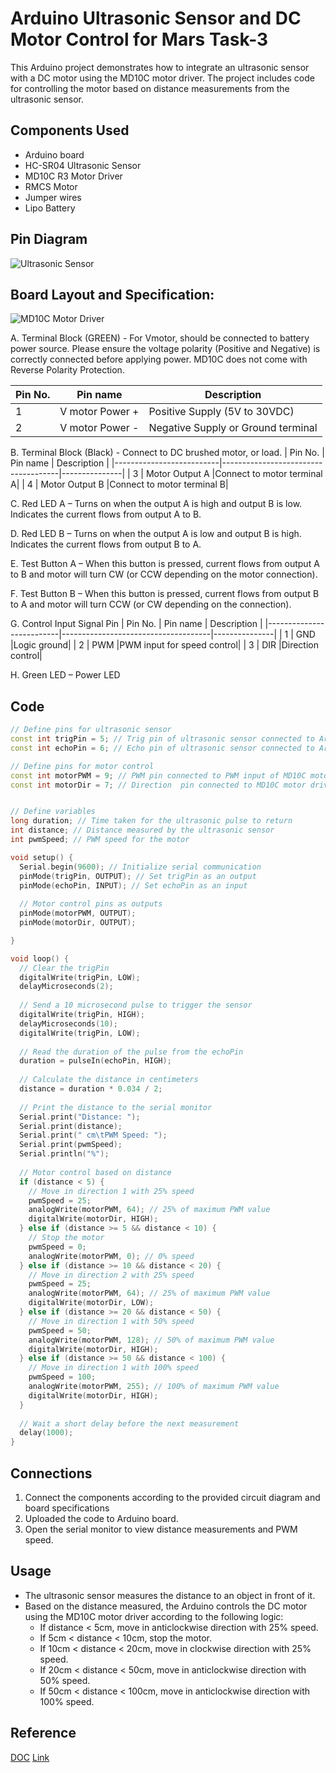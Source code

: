 # Arduino Ultrasonic Sensor and DC Motor Control for Mars Task-3

This Arduino project demonstrates how to integrate an ultrasonic sensor with a DC motor using the MD10C motor driver. The project includes code for controlling the motor based on distance measurements from the ultrasonic sensor.

## Components Used

- Arduino board 
- HC-SR04 Ultrasonic Sensor
- MD10C  R3 Motor Driver
- RMCS Motor
- Jumper wires
- Lipo Battery

## Pin Diagram
![Ultrasonic Sensor](https://cdn.shopify.com/s/files/1/0559/1970/6265/files/circuit_diagram_for_interface_the_Ultrasonic_sensor_with_Arduino_UNO_3e1034c9-e321-4055-8cd3-3cf66ff56a26_480x480.png?v=1653473277)

## Board Layout and Specification:
![MD10C Motor Driver](https://github.com/rajrajeshwergupta/Mars-Task-3/assets/70447865/566d3c99-5afe-4e76-8898-9beeb6af584d)

A. Terminal Block (GREEN) - For Vmotor, should be connected to battery power source. Please ensure the voltage polarity
(Positive and Negative) is correctly connected before applying power. MD10C does not come with Reverse Polarity Protection.

| Pin No.                  | Pin name                            | Description   |
|--------------------------|-------------------------------------|---------------|
| 1                        |  V motor Power +                    |Positive Supply (5V to 30VDC)|
| 2                        | V motor Power -                     |Negative Supply or Ground terminal|


B. Terminal Block (Black) - Connect to DC brushed motor, or load.
| Pin No.                  | Pin name                            | Description   |
|--------------------------|-------------------------------------|---------------|
| 3                        |  Motor Output A                   |Connect to motor terminal A|
| 4                        |  Motor Output B                |Connect to motor terminal B|

C. Red LED A – Turns on when the output A is high and output B is low. Indicates the
current flows from output A to B.

D. Red LED B – Turns on when the output A is low and output B is high. Indicates the
current flows from output B to A.

E. Test Button A – When this button is pressed, current flows from output A to B and motor
will turn CW (or CCW depending on the motor connection).

F. Test Button B – When this button is pressed, current flows from output B to A and
motor will turn CCW (or CW depending on the connection).

G. Control Input Signal Pin
| Pin No.                  | Pin name                            | Description   |
|--------------------------|-------------------------------------|---------------|
| 1                        |  GND                                |Logic ground|
| 2                        |  PWM                                |PWM input for speed control|
| 3                        |  DIR                                |Direction control|

H. Green LED – Power LED

## Code
```C++
// Define pins for ultrasonic sensor
const int trigPin = 5; // Trig pin of ultrasonic sensor connected to Arduino pin 9
const int echoPin = 6; // Echo pin of ultrasonic sensor connected to Arduino pin 10

// Define pins for motor control
const int motorPWM = 9; // PWM pin connected to PWM input of MD10C motor driver
const int motorDir = 7; // Direction  pin connected to MD10C motor driver


// Define variables
long duration; // Time taken for the ultrasonic pulse to return
int distance; // Distance measured by the ultrasonic sensor
int pwmSpeed; // PWM speed for the motor

void setup() {
  Serial.begin(9600); // Initialize serial communication
  pinMode(trigPin, OUTPUT); // Set trigPin as an output
  pinMode(echoPin, INPUT); // Set echoPin as an input
  
  // Motor control pins as outputs
  pinMode(motorPWM, OUTPUT);
  pinMode(motorDir, OUTPUT);

}

void loop() {
  // Clear the trigPin
  digitalWrite(trigPin, LOW);
  delayMicroseconds(2);
  
  // Send a 10 microsecond pulse to trigger the sensor
  digitalWrite(trigPin, HIGH);
  delayMicroseconds(10);
  digitalWrite(trigPin, LOW);
  
  // Read the duration of the pulse from the echoPin
  duration = pulseIn(echoPin, HIGH);
  
  // Calculate the distance in centimeters
  distance = duration * 0.034 / 2;
  
  // Print the distance to the serial monitor
  Serial.print("Distance: ");
  Serial.print(distance);
  Serial.print(" cm\tPWM Speed: ");
  Serial.print(pwmSpeed);
  Serial.println("%");
  
  // Motor control based on distance
  if (distance < 5) {
    // Move in direction 1 with 25% speed
    pwmSpeed = 25;
    analogWrite(motorPWM, 64); // 25% of maximum PWM value
    digitalWrite(motorDir, HIGH);
  } else if (distance >= 5 && distance < 10) {
    // Stop the motor
    pwmSpeed = 0;
    analogWrite(motorPWM, 0); // 0% speed
  } else if (distance >= 10 && distance < 20) {
    // Move in direction 2 with 25% speed
    pwmSpeed = 25;
    analogWrite(motorPWM, 64); // 25% of maximum PWM value
    digitalWrite(motorDir, LOW);
  } else if (distance >= 20 && distance < 50) {
    // Move in direction 1 with 50% speed
    pwmSpeed = 50;
    analogWrite(motorPWM, 128); // 50% of maximum PWM value
    digitalWrite(motorDir, HIGH);
  } else if (distance >= 50 && distance < 100) {
    // Move in direction 1 with 100% speed
    pwmSpeed = 100;
    analogWrite(motorPWM, 255); // 100% of maximum PWM value
    digitalWrite(motorDir, HIGH);
  }
  
  // Wait a short delay before the next measurement
  delay(1000);
}

```

## Connections

1. Connect the components according to the provided circuit diagram and board specifications
2. Uploaded the code to Arduino board.
3. Open the serial monitor to view distance measurements and PWM speed.

## Usage

- The ultrasonic sensor measures the distance to an object in front of it.
- Based on the distance measured, the Arduino controls the DC motor using the MD10C motor driver according to the following logic:
  - If distance < 5cm, move in anticlockwise direction with 25% speed.
  - If 5cm < distance < 10cm, stop the motor.
  - If 10cm < distance < 20cm, move in clockwise direction with 25% speed.
  - If 20cm < distance < 50cm, move in anticlockwise direction with 50% speed.
  - If 50cm < distance < 100cm, move in anticlockwise direction with 100% speed.

## Reference

[DOC](https://www.arduino.cc/](https://images-na.ssl-images-amazon.com/images/I/A1TemgvjKjL.pdf)https://images-na.ssl-images-amazon.com/images/I/A1TemgvjKjL.pdf)
[Link](https://robocraze.com/blogs/post/arduino-interfacing-with-ultrasonic-sensor)

